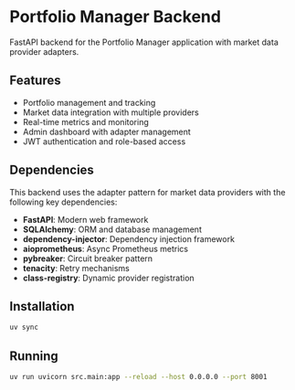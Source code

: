 # Portfolio Manager Backend

FastAPI backend for the Portfolio Manager application with market data provider adapters.

## Features

- Portfolio management and tracking
- Market data integration with multiple providers
- Real-time metrics and monitoring
- Admin dashboard with adapter management
- JWT authentication and role-based access

## Dependencies

This backend uses the adapter pattern for market data providers with the following key dependencies:

- **FastAPI**: Modern web framework
- **SQLAlchemy**: ORM and database management
- **dependency-injector**: Dependency injection framework
- **aioprometheus**: Async Prometheus metrics
- **pybreaker**: Circuit breaker pattern
- **tenacity**: Retry mechanisms
- **class-registry**: Dynamic provider registration

## Installation

```bash
uv sync
```

## Running

```bash
uv run uvicorn src.main:app --reload --host 0.0.0.0 --port 8001
```